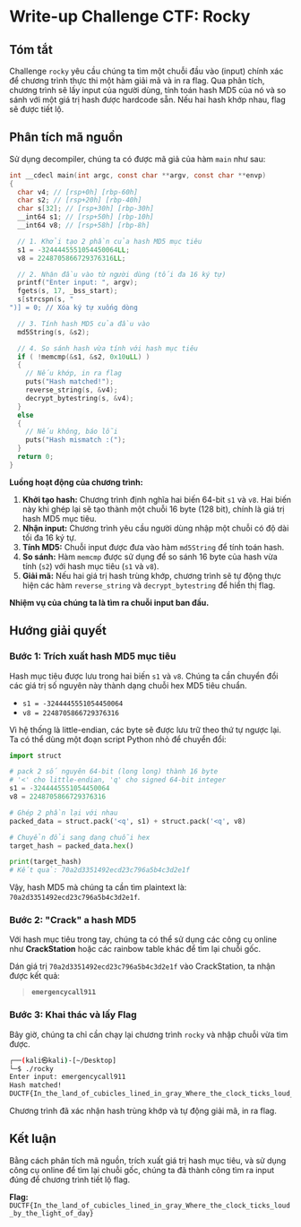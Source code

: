 # Write-up Challenge CTF: Rocky

## Tóm tắt

Challenge `rocky` yêu cầu chúng ta tìm một chuỗi đầu vào (input) chính xác để chương trình thực thi một hàm giải mã và in ra flag. Qua phân tích, chương trình sẽ lấy input của người dùng, tính toán hash MD5 của nó và so sánh với một giá trị hash được hardcode sẵn. Nếu hai hash khớp nhau, flag sẽ được tiết lộ.

## Phân tích mã nguồn

Sử dụng decompiler, chúng ta có được mã giả của hàm `main` như sau:

```c
int __cdecl main(int argc, const char **argv, const char **envp)
{
  char v4; // [rsp+0h] [rbp-60h]
  char s2; // [rsp+20h] [rbp-40h]
  char s[32]; // [rsp+30h] [rbp-30h]
  __int64 s1; // [rsp+50h] [rbp-10h]
  __int64 v8; // [rsp+58h] [rbp-8h]

  // 1. Khởi tạo 2 phần của hash MD5 mục tiêu
  s1 = -3244445551054450064LL;
  v8 = 2248705866729376316LL;

  // 2. Nhận đầu vào từ người dùng (tối đa 16 ký tự)
  printf("Enter input: ", argv);
  fgets(s, 17, _bss_start);
  s[strcspn(s, "
")] = 0; // Xóa ký tự xuống dòng

  // 3. Tính hash MD5 của đầu vào
  md5String(s, &s2);

  // 4. So sánh hash vừa tính với hash mục tiêu
  if ( !memcmp(&s1, &s2, 0x10uLL) )
  {
    // Nếu khớp, in ra flag
    puts("Hash matched!");
    reverse_string(s, &v4);
    decrypt_bytestring(s, &v4);
  }
  else
  {
    // Nếu không, báo lỗi
    puts("Hash mismatch :(");
  }
  return 0;
}
```

**Luồng hoạt động của chương trình:**

1.  **Khởi tạo hash:** Chương trình định nghĩa hai biến 64-bit `s1` và `v8`. Hai biến này khi ghép lại sẽ tạo thành một chuỗi 16 byte (128 bit), chính là giá trị hash MD5 mục tiêu.
2.  **Nhận input:** Chương trình yêu cầu người dùng nhập một chuỗi có độ dài tối đa 16 ký tự.
3.  **Tính MD5:** Chuỗi input được đưa vào hàm `md5String` để tính toán hash.
4.  **So sánh:** Hàm `memcmp` được sử dụng để so sánh 16 byte của hash vừa tính (`s2`) với hash mục tiêu (`s1` và `v8`).
5.  **Giải mã:** Nếu hai giá trị hash trùng khớp, chương trình sẽ tự động thực hiện các hàm `reverse_string` và `decrypt_bytestring` để hiển thị flag.

**Nhiệm vụ của chúng ta là tìm ra chuỗi input ban đầu.**

## Hướng giải quyết

### Bước 1: Trích xuất hash MD5 mục tiêu

Hash mục tiêu được lưu trong hai biến `s1` và `v8`. Chúng ta cần chuyển đổi các giá trị số nguyên này thành dạng chuỗi hex MD5 tiêu chuẩn.

-   `s1 = -3244445551054450064`
-   `v8 = 2248705866729376316`

Vì hệ thống là little-endian, các byte sẽ được lưu trữ theo thứ tự ngược lại. Ta có thể dùng một đoạn script Python nhỏ để chuyển đổi:

```python
import struct

# pack 2 số nguyên 64-bit (long long) thành 16 byte
# '<' cho little-endian, 'q' cho signed 64-bit integer
s1 = -3244445551054450064
v8 = 2248705866729376316

# Ghép 2 phần lại với nhau
packed_data = struct.pack('<q', s1) + struct.pack('<q', v8)

# Chuyển đổi sang dạng chuỗi hex
target_hash = packed_data.hex()

print(target_hash)
# Kết quả: 70a2d3351492ecd23c796a5b4c3d2e1f
```

Vậy, hash MD5 mà chúng ta cần tìm plaintext là: `70a2d3351492ecd23c796a5b4c3d2e1f`.

### Bước 2: "Crack" a hash MD5

Với hash mục tiêu trong tay, chúng ta có thể sử dụng các công cụ online như **CrackStation** hoặc các rainbow table khác để tìm lại chuỗi gốc.

Dán giá trị `70a2d3351492ecd23c796a5b4c3d2e1f` vào CrackStation, ta nhận được kết quả:

> **`emergencycall911`**

### Bước 3: Khai thác và lấy Flag

Bây giờ, chúng ta chỉ cần chạy lại chương trình `rocky` và nhập chuỗi vừa tìm được.

```bash
┌──(kali㉿kali)-[~/Desktop]
└─$ ./rocky                                                                                                                                                                                                                              
Enter input: emergencycall911
Hash matched!
DUCTF{In_the_land_of_cubicles_lined_in_gray_Where_the_clock_ticks_loud_by_the_light_of_day}
```

Chương trình đã xác nhận hash trùng khớp và tự động giải mã, in ra flag.

## Kết luận

Bằng cách phân tích mã nguồn, trích xuất giá trị hash mục tiêu, và sử dụng công cụ online để tìm lại chuỗi gốc, chúng ta đã thành công tìm ra input đúng để chương trình tiết lộ flag.

**Flag:** `DUCTF{In_the_land_of_cubicles_lined_in_gray_Where_the_clock_ticks_loud_by_the_light_of_day}`

